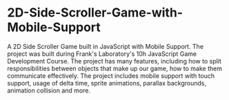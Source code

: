 # 2D-Side-Scroller-Game-with-Mobile-Support
A 2D Side Scroller Game built in JavaScript with Mobile Support.
The project was built during Frank's Laboratory's 10h JavaScript Game Development Course.
The project has many features, including how to split responsibilities between objects that make up our game, how to make them communicate effectively.
The project includes mobile support with touch support, usage of delta time, sprite animations, parallax backgrounds, animation collision and more. 
